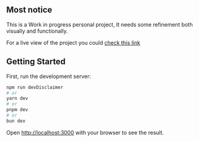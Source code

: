 ## Most notice

This is a Work in progress personal project, It needs some refinement both visually and functionally.

For a live view of the project you could [check this link](http://mazed.vercel.app)

## Getting Started

First, run the development server:

```bash
npm run devDisclaimer
# or
yarn dev
# or
pnpm dev
# or
bun dev
```

Open [http://localhost:3000](http://localhost:3000) with your browser to see the result.
